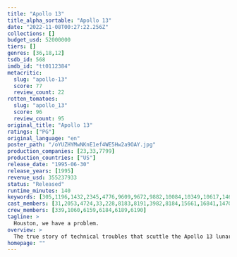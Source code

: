 ```yaml
---
title: "Apollo 13"
title_alpha_sortable: "Apollo 13"
date: "2022-11-08T00:27:22.256Z"
collections: []
budget_usd: 52000000
tiers: []
genres: [36,18,12]
tsdb_id: 568
imdb_id: "tt0112384"
metacritic:
  slug: "apollo-13"
  score: 77
  review_count: 22
rotten_tomatoes:
  slug: "apollo_13"
  score: 96
  review_count: 95
original_title: "Apollo 13"
ratings: ["PG"]
original_language: "en"
poster_path: "/oYUZHYMwNKnE1ef4WE5Hw2a9OAY.jpg"
production_companies: [23,33,7799]
production_countries: ["US"]
release_date: "1995-06-30"
release_years: [1995]
revenue_usd: 355237933
status: "Released"
runtime_minutes: 140
keywords: [305,1196,1432,2345,4776,9609,9672,9882,10084,10349,10617,14601,14626,193479,226233,226235,226236]
cast_members: [31,2053,4724,33,228,8183,8191,3982,8184,15661,16841,1470]
crew_members: [339,1060,6159,6184,6189,6190]
tagline: >
  Houston, we have a problem.
overview: >
  The true story of technical troubles that scuttle the Apollo 13 lunar mission in 1970, risking the lives of astronaut Jim Lovell and his crew, with the failed journey turning into a thrilling saga of heroism. Drifting more than 200,000 miles from Earth, the astronauts work furiously with the ground crew to avert tragedy.
homepage: ""
---
```

